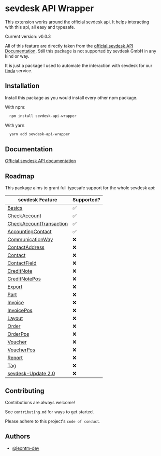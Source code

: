 # sevdesk API Wrapper

This extension works around the official sevdesk api. It helps interacting with this api, all easy and typesafe.

Current version: v0.0.3

All of this feature are directly taken from the [official sevdesk API Documentation](https://api.sevdesk.de). Still this package is not supported by sevdesk GmbH in any kind or way.

It is just a package I used to automate the interaction with sevdesk for our [finda](https://payments.find-a.app) service.

## Installation

Install this package as you would install every other npm package.

With npm:

```bash
  npm install sevdesk-api-wrapper
```

With yarn:

```bash
  yarn add sevdesk-api-wrapper
```

## Documentation

[Official sevdesk API documentation](https://api.sevdesk.de/)

## Roadmap

This package aims to grant full typesafe support for the whole sevdesk api:

| sevdesk Feature                                                                | Supported? |
| ------------------------------------------------------------------------------ | ---------- |
| [Basics](https://api.sevdesk.de/#tag/Basics)                                   | ✅         |
| [CheckAccount](https://api.sevdesk.de/#tag/CheckAccount)                       | ✅         |
| [CheckAccountTransaction](https://api.sevdesk.de/#tag/CheckAccountTransaction) | ✅         |
| [AccountingContact](https://api.sevdesk.de/#tag/AccountingContact)             | ✅         |
| [CommunicationWay](https://api.sevdesk.de/#tag/CommunicationWay)               | ❌         |
| [ContactAddress](https://api.sevdesk.de/#tag/ContactAddress)                   | ❌         |
| [Contact](https://api.sevdesk.de/#tag/Contact)                                 | ❌         |
| [ContactField](https://api.sevdesk.de/#tag/ContactField)                       | ❌         |
| [CreditNote](https://api.sevdesk.de/#tag/CreditNote)                           | ❌         |
| [CreditNotePos](https://api.sevdesk.de/#tag/CreditNotePos)                     | ❌         |
| [Export](https://api.sevdesk.de/#tag/Export)                                   | ❌         |
| [Part](https://api.sevdesk.de/#tag/Part)                                       | ❌         |
| [Invoice](https://api.sevdesk.de/#tag/Invoice)                                 | ❌         |
| [InvoicePos](https://api.sevdesk.de/#tag/InvoicePos)                           | ❌         |
| [Layout](https://api.sevdesk.de/#tag/Layout)                                   | ❌         |
| [Order](https://api.sevdesk.de/#tag/Order)                                     | ❌         |
| [OrderPos](https://api.sevdesk.de/#tag/OrderPos)                               | ❌         |
| [Voucher](https://api.sevdesk.de/#tag/Voucher)                                 | ❌         |
| [VoucherPos](https://api.sevdesk.de/#tag/VoucherPos)                           | ❌         |
| [Report](https://api.sevdesk.de/#tag/Report)                                   | ❌         |
| [Tag](https://api.sevdesk.de/#tag/Tag)                                         | ❌         |
| [sevdesk-Update 2.0](https://api.sevdesk.de/#tag/sevdesk-Update-2.0)           | ❌         |

## Contributing

Contributions are always welcome!

See `contributing.md` for ways to get started.

Please adhere to this project's `code of conduct`.

## Authors

- [@leontm-dev](https://www.github.com/leontm-dev)
